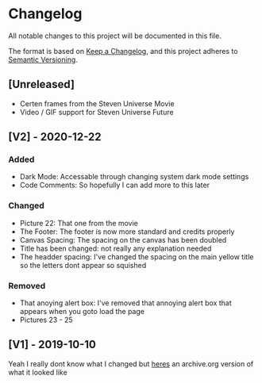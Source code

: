 # Changelog
All notable changes to this project will be documented in this file.

The format is based on [Keep a Changelog](https://keepachangelog.com/en/1.0.0/),
and this project adheres to [Semantic Versioning](https://semver.org/spec/v2.0.0.html).

## [Unreleased]
- Certen frames from the Steven Universe Movie
- Video / GIF support for Steven Universe Future

## [V2] - 2020-12-22
### Added
- Dark Mode: Accessable through changing system dark mode settings
- Code Comments: So hopefully I can add more to this later 
### Changed
- Picture 22: That one from the movie 
- The Footer: The footer is now more standard and credits properly
- Canvas Spacing: The spacing on the canvas has been doubled 
- Title has been changed: not really any explanation needed
- The headder spacing: I've changed the spacing on the main yellow title so the letters dont appear so squished 
### Removed
- That anoying alert box: I've removed that annoying alert box that appears when you goto load the page 
- Pictures 23 - 25

## [V1] - 2019-10-10
Yeah I really dont know what I changed but [heres](https://web.archive.org/web/20201222183517/https://sutc.joshuanoakes.co.uk/) an archive.org version of what it looked like 